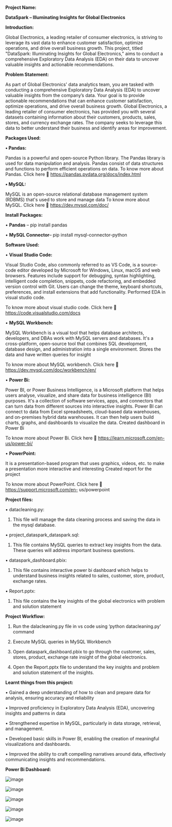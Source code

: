 **Project Name:**

**DataSpark – Illuminating Insights for Global Electronics**

**Introduction:**

Global Electronics, a leading retailer of consumer electronics, is striving to leverage its vast data to enhance customer satisfaction, optimize operations, and drive overall business growth. This project, titled "DataSpark: Illuminating Insights for Global Electronics," aims to conduct a comprehensive Exploratory Data Analysis (EDA) on their data to uncover valuable insights and actionable recommendations.

**Problem Statement:**

As part of Global Electronics' data analytics team, you are tasked with conducting a comprehensive Exploratory Data Analysis (EDA) to uncover valuable insights from the company’s data. Your goal is to provide actionable recommendations that can enhance customer satisfaction, optimize operations, and drive overall business growth.
Global Electronics, a leading retailer of consumer electronics, has provided you with several datasets containing information about their customers, products, sales, stores, and currency exchange rates.
The company seeks to leverage this data to better understand their business and identify areas for improvement.

**Packages Used:**

**•	Pandas:**

Pandas is a powerful and open-source Python library. The Pandas library is used for data manipulation and analysis. Pandas consist of data structures and functions to perform efficient operations on data.
To know more about Pandas. Click here  https://pandas.pydata.org/docs/index.html

**•	MySQL:**

MySQL is an open-source relational database management system (RDBMS) that's used to store and manage data
To know more about MySQL. Click here  https://dev.mysql.com/doc/

**Install Packages:**

•	**Pandas** – pip install pandas

•	**MySQL Connector**– pip install mysql-connector-python
 
**Software Used:**

•	**Visual Studio Code:**

Visual Studio Code, also commonly referred to as VS Code, is a source-code editor developed by Microsoft for Windows, Linux, macOS and web browsers. Features include support for debugging, syntax highlighting, intelligent code completion, snippets, code refactoring, and embedded version control with Git. Users can change the theme, keyboard shortcuts, preferences, and install extensions that add functionality.
Performed EDA in visual studio code.


To know more about visual studio code. Click here  https://code.visualstudio.com/docs

•	**MySQL Workbench:**

MySQL Workbench is a visual tool that helps database architects, developers, and DBAs work with MySQL servers and databases. It's a cross-platform, open-source tool that combines SQL development, database design, and administration into a single environment. Stores the data and have written queries for insight

To know more about MySQL workbench. Click here 
https://dev.mysql.com/doc/workbench/en/


•	**Power Bi:**

Power BI, or Power Business Intelligence, is a Microsoft platform that helps users analyse, visualize, and share data for business intelligence (BI) purposes. It's a collection of software services, apps, and connectors that can turn data from different sources into interactive insights. Power BI can connect to data from Excel spreadsheets, cloud-based data warehouses, and on-premises hybrid data warehouses. It can then help users build charts, graphs, and dashboards to visualize the data.
Created dashboard in Power Bi


To know more about Power Bi. Click here  https://learn.microsoft.com/en-us/power-bi/


•	**PowerPoint:**

It is a presentation-based program that uses graphics, videos, etc. to make a presentation more interactive and interesting
Created report for the project

To know more about PowerPoint. Click here  https://support.microsoft.com/en- us/powerpoint
 
**Project files:**

•	datacleaning.py:

1)	This file will manage the data cleaning process and saving the data in the mysql database.
   
•	project_dataspark_dataspark.sql:

1) This file contains MySQL queries to extract key insights from the data. These queries will address important business questions.
   
•	dataspark_dashboard.pbix:

1) This file contains interactive power bi dashboard which helps to understand business insights related to sales, customer, store, product, exchange rates.
   
•	Report.pptx:

1) This file contains the key insights of the global electronics with problem and solution statement
   
**Project Workflow:**

1)	Run the dalacleaning.py file in vs code using ‘python datacleaning.py’ command
   
2)	Execute MySQL queries in MySQL Workbench
   
3)	Open dataspark_dashboard.pbix to go through the customer, sales, stores, product, exchange rate insight of the global electronics.
   
4)	Open the Report.pptx file to understand the key insights and problem and solution statement of the insights.

**Learnt things from this project:**

•	Gained a deep understanding of how to clean and prepare data for analysis, ensuring accuracy and reliability

•	Improved proficiency in Exploratory Data Analysis (EDA), uncovering insights and patterns in data

•	Strengthened expertise in MySQL, particularly in data storage, retrieval, and management.

•	Developed basic skills in Power BI, enabling the creation of meaningful visualizations and dashboards.

•	Improved the ability to craft compelling narratives around data, effectively communicating insights and recommendations.

**Power Bi Dashboard:**

![image](https://github.com/user-attachments/assets/f4881464-abc1-4b2a-93c4-0de97d955a40)

![image](https://github.com/user-attachments/assets/c4fc57bc-a204-449b-a603-de5e73b32b7f)

![image](https://github.com/user-attachments/assets/d0e3c78b-5e2e-41f2-98e2-640a5aac757c)

![image](https://github.com/user-attachments/assets/51256d1a-5d89-40b9-9af7-b51046b76e21)

![image](https://github.com/user-attachments/assets/99922349-c4ae-4362-be3e-7b33ce25dc8f)





 
 
